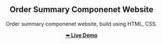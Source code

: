 <div align="center">
  <h2 align="center">Order Summary Componenet Website</h2>

  Order summary componenet website, build using HTML, CSS.

  <a href="https://c0dewithlokesh.github.io/order-summary-component/"><strong>➥ Live Demo</strong></a>

</div>

